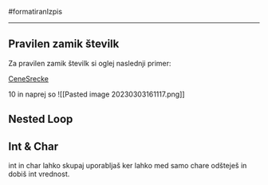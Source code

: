 
#formatiranIzpis 

----

## Pravilen zamik številk

Za pravilen zamik številk si oglej naslednji primer:

[CeneSrecke](https://github.com/GameExplorer/javaPredavanja/blob/master/src/predavanje02/CeneSrecke.java)  

10 in naprej so
 ![[Pasted image 20230303161117.png]]

## Nested Loop 


## Int & Char

int in char lahko skupaj uporabljaš ker lahko med samo chare odšteješ in dobiš int vrednost.


